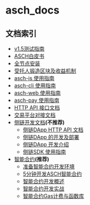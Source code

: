 # asch_docs

## 文档索引
- [v1.5测试指南](./v1.5.0-test.md)
- [ASCH白皮书](./whitepaper/asch/zh-cn.md)
- [全节点安装](./install/zh-cn.md)
- [受托人锻造区块及收益机制](./delegate-forging/zh-cn.md)
- [asch-js 使用指南](./asch-js/zh-cn.md)
- [asch-cli 使用指南](./asch-cli/zh-cn.md)
- [asch-web 使用指南](./asch-web/zh-cn.md)
- [asch-pay 使用指南](./asch-pay/zh-cn.md)
- [HTTP API 接口文档](./http-api/zh-cn.md)
- [交易平台对接文档](./exchange)
- [侧链开发文档](./side-chain)**(不推荐)**
  + [侧链DApp HTTP API 文档](./side-chain/api/zh-cn.md)
  + [侧链DApp 的开发及部署](./side-chain/hello_world/zh-cn.md)
  + [侧链DApp 开发介绍](./side-chain/introduction/zh-cn.md)
  + [侧链SDK 使用指南](./side-chain/sdk/zh-cn.md)
- [智能合约](./contract)**(推荐)**
  + [准备智能合约开发环境](./contract/install/zh-cn.md)
  + [5分钟开发ASCH智能合约](./contract/hello-contract/zh-cn.md)
  + [智能合约开发概述](./contract/introduction/zh-cn.md)
  + [智能合约开发实战](./contract/contract-in-action/README.md)
  + [智能合约Gas计费与函数库](./contract/contract-in-action/5.1%20附录一：燃料计费表和智能合约内置函数.md)
